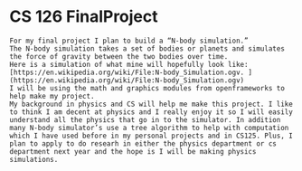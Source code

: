 # CS 126 FinalProject
	For my final project I plan to build a “N-body simulation.” 
	The N-body simulation takes a set of bodies or planets and simulates the force of gravity between the two bodies over time. 
	Here is a simulation of what mine will hopefully look like: [https://en.wikipedia.org/wiki/File:N-body_Simulation.ogv. ](https://en.wikipedia.org/wiki/File:N-body_Simulation.ogv)
	I will be using the math and graphics modules from openframeworks to help make my project.
	My background in physics and CS will help me make this project. I like to think I am decent at physics and I really enjoy it so I will easily understand all the physics that go in to the simulator. In addition many N-body simulator’s use a tree algorithm to help with computation which I have used before in my personal projects and in CS125. Plus, I plan to apply to do researh in either the physics department or cs department next year and the hope is I will be making physics simulations.
